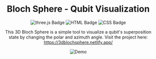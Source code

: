 <div align="center">
  
# Bloch Sphere - Qubit Visualization
![three.js Badge](https://img.shields.io/badge/Library-three.js-informational?style=flat&logo=threedotjs&logoColor=ffffff&color=2bbc8a)
![HTML Badge](https://img.shields.io/badge/Code-HTML-informational?style=flat&logo=html5&logoColor=E34F26&color=2bbc8a)
![CSS Badge](https://img.shields.io/badge/Code-CSS-informational?style=flat&logo=css3&logoColor=1572B6&color=2bbc8a)
  
This 3D Bloch Sphere is a simple tool to visualize a qubit's superposition state by changing the polar and azimuth angle. Visit the project here: https://3dblochsphere.netlify.app/

![Demo](https://github.com/ubangura/-Quantum-Machine-Learning/blob/main/Bloch%20Sphere%20-%20Qubit%20Visualization/demo.gif)
</div>

